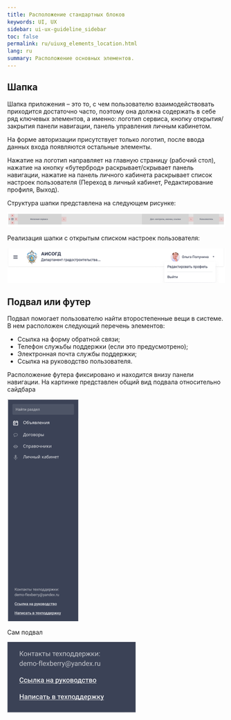 ```yaml
---
title: Расположение стандартных блоков
keywords: UI, UX
sidebar: ui-ux-guideline_sidebar
toc: false
permalink: ru/uiuxg_elements_location.html
lang: ru
summary: Расположение основных элементов.
---
```


## Шапка

Шапка приложения – это то, с чем пользователю взаимодействовать приходится достаточно часто, поэтому она должна содержать в себе ряд ключевых элементов, а именно: логотип сервиса, кнопку открытия/закрытия панели навигации, панель управления личным кабинетом.

На форме авторизации присутствует только логотип, после ввода данных входа появляются остальные элементы.

Нажатие на логотип направляет на главную страницу (рабочий стол), нажатие на кнопку «бутерброд» раскрывает/скрывает панель навигации, нажатие на панель личного кабинета раскрывает список настроек пользователя (Переход в личный кабинет, Редактирование профиля, Выход). 

Структура шапки представлена на следующем рисунке:

![Структура шапки](../../../images/pages/guides/ui-ux-guideline/uiuxg_elements_location/header_scheme.png)

Реализация шапки с открытым списком настроек пользователя:

![Пример реализации шапки](../../../images/pages/guides/ui-ux-guideline/uiuxg_elements_location/header_example.png)


## Подвал или футер

Подвал помогает пользователю найти второстепенные вещи в системе. В нем расположен следующий перечень элементов:
* Ссылка на форму обратной связи;
* Телефон служьбы поддержки (если это предусмотрено);
* Электронная почта службы поддержки;
* Ссылка на руководство пользователя.

Расположение футера фиксировано и находится внизу панели навигации. 
На картинке представлен общий вид подвала относительно сайдбара

![Подвал](../../../images/pages/guides/ui-ux-guideline/uiuxg_elements_location/footer_in_sidebar.png)

Сам подвал

![Подвал](../../../images/pages/guides/ui-ux-guideline/uiuxg_elements_location/footer.png)


